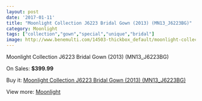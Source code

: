 ```yaml
---
layout: post
date: '2017-01-11'
title: "Moonlight Collection J6223 Bridal Gown (2013) (MN13_J6223BG)"
category: Moonlight
tags: ["collection","gown","special","unique","bridal"]
image: http://www.benemulti.com/14503-thickbox_default/moonlight-collection-j6223-bridal-gown-2013-mn13j6223bg.jpg
---
```

Moonlight Collection J6223 Bridal Gown (2013) (MN13_J6223BG)

On Sales: **$399.99**
<a href="https://www.benemulti.com/en/moonlight/5517-moonlight-collection-j6223-bridal-gown-2013-mn13j6223bg.html"><amp-img layout="responsive" width="600" height="600" src="//www.benemulti.com/14503-thickbox_default/moonlight-collection-j6223-bridal-gown-2013-mn13j6223bg.jpg" alt="Moonlight Collection J6223 Bridal Gown (2013) (MN13_J6223BG) 0" /></a>
<a href="https://www.benemulti.com/en/moonlight/5517-moonlight-collection-j6223-bridal-gown-2013-mn13j6223bg.html"><amp-img layout="responsive" width="600" height="600" src="//www.benemulti.com/14504-thickbox_default/moonlight-collection-j6223-bridal-gown-2013-mn13j6223bg.jpg" alt="Moonlight Collection J6223 Bridal Gown (2013) (MN13_J6223BG) 1" /></a>

Buy it: [Moonlight Collection J6223 Bridal Gown (2013) (MN13_J6223BG)](https://www.benemulti.com/en/moonlight/5517-moonlight-collection-j6223-bridal-gown-2013-mn13j6223bg.html "Moonlight Collection J6223 Bridal Gown (2013) (MN13_J6223BG)")

View more: [Moonlight](https://www.benemulti.com/en/49-moonlight "Moonlight")